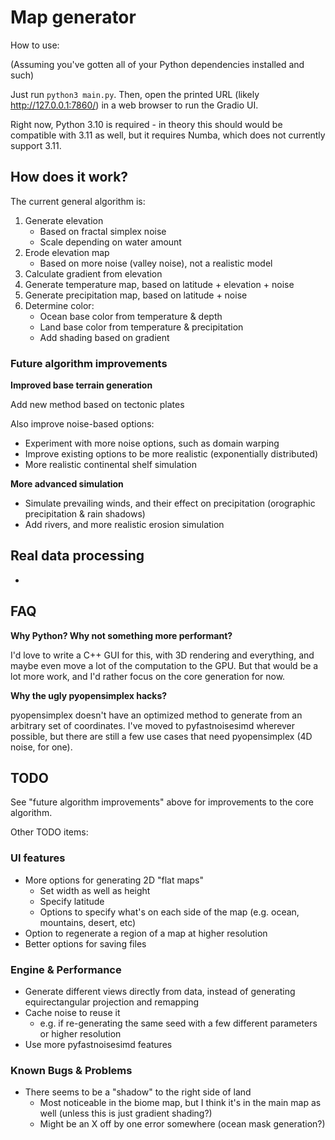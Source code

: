 # Map generator

How to use:

(Assuming you've gotten all of your Python dependencies installed and such)

Just run `python3 main.py`. Then, open the printed URL (likely http://127.0.0.1:7860/) in a web browser to run the Gradio UI.

Right now, Python 3.10 is required - in theory this should would be compatible with 3.11 as well, but it requires Numba, which does not currently support 3.11.

## How does it work?

The current general algorithm is:

1. Generate elevation
	- Based on fractal simplex noise
	- Scale depending on water amount
2. Erode elevation map
	- Based on more noise (valley noise), not a realistic model
3. Calculate gradient from elevation
4. Generate temperature map, based on latitude + elevation + noise
5. Generate precipitation map, based on latitude + noise
6. Determine color:
	- Ocean base color from temperature & depth
	- Land base color from temperature & precipitation
	- Add shading based on gradient

### Future algorithm improvements

**Improved base terrain generation**

Add new method based on tectonic plates

Also improve noise-based options:

* Experiment with more noise options, such as domain warping
* Improve existing options to be more realistic (exponentially distributed)
* More realistic continental shelf simulation

**More advanced simulation**

* Simulate prevailing winds, and their effect on precipitation (orographic precipitation & rain shadows)
* Add rivers, and more realistic erosion simulation

## Real data processing

-



## FAQ

**Why Python? Why not something more performant?**

I'd love to write a C++ GUI for this, with 3D rendering and everything, and maybe even move a lot of the computation to the GPU.
But that would be a lot more work, and I'd rather focus on the core generation for now.

**Why the ugly pyopensimplex hacks?**

pyopensimplex doesn't have an optimized method to generate from an arbitrary set of coordinates.
I've moved to pyfastnoisesimd wherever possible, but there are still a few use cases that need pyopensimplex (4D noise, for one).

## TODO

See "future algorithm improvements" above for improvements to the core algorithm.

Other TODO items:

### UI features

* More options for generating 2D "flat maps"
	* Set width as well as height
	* Specify latitude
	* Options to specify what's on each side of the map (e.g. ocean, mountains, desert, etc)
* Option to regenerate a region of a map at higher resolution
* Better options for saving files

### Engine & Performance

* Generate different views directly from data, instead of generating equirectangular projection and remapping
* Cache noise to reuse it
	* e.g. if re-generating the same seed with a few different parameters or higher resolution
* Use more pyfastnoisesimd features

### Known Bugs & Problems

* There seems to be a "shadow" to the right side of land
	* Most noticeable in the biome map, but I think it's in the main map as well (unless this is just gradient shading?)
	* Might be an X off by one error somewhere (ocean mask generation?)
